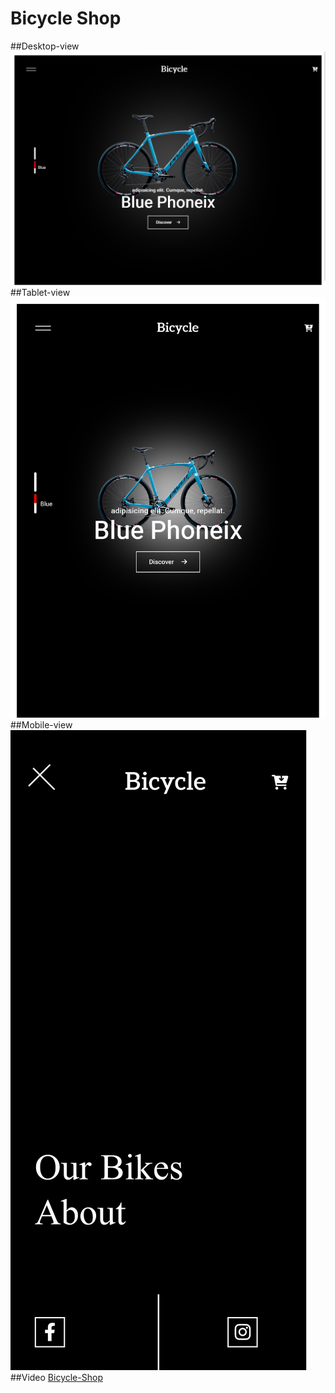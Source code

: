 # Bicycle Shop

##Desktop-view
![Bicycle-Shop](https://github.com/ryuzaki979/Bicycle-Shop/blob/master/screenshots/desktop.png)
##Tablet-view
![Bicycle-Shop](https://github.com/ryuzaki979/Bicycle-Shop/blob/master/screenshots/tablet.png)
##Mobile-view
![Bicycle-Shop](https://github.com/ryuzaki979/Bicycle-Shop/blob/master/screenshots/mobile.png)
##Video
[Bicycle-Shop](https://github.com/ryuzaki979/Bicycle-Shop/blob/master/video/video.mp4)
